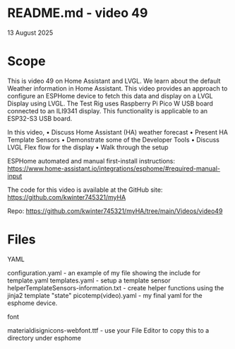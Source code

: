 # README.md - video 49 

13 August 2025

# Scope
This is video 49 on Home Assistant and LVGL.  We learn about the default Weather information in Home Assistant.  This video provides an approach to configure an ESPHome device to fetch this data and display on a LVGL Display using LVGL.  The Test Rig uses Raspberry Pi Pico W USB board connected to an ILI9341 display.  This functionality is applicable to an ESP32-S3 USB board.

In this video, 
    • Discuss Home Assistant (HA) weather forecast
    • Present HA Template Sensors
    • Demonstrate some of the Developer Tools
    • Discuss LVGL Flex flow for the display
    • Walk through the setup

ESPHome automated and manual first-install instructions:  https://www.home-assistant.io/integrations/esphome/#required-manual-input

The code for this video is available at the GitHub site:
https://github.com/kwinter745321/myHA

Repo:
https://github.com/kwinter745321/myHA/tree/main/Videos/video49

# Files

YAML

configuration.yaml - an example of my file showing the include for template.yaml
templates.yaml -  setup a template sensor
helperTemplateSensors-information.txt  - create helper functions using the jinja2 template "state"
picotemp(video).yaml - my final yaml for the esphome device.

font

materialdisignicons-webfont.ttf  - use your File Editor to copy this to a directory under esphome

